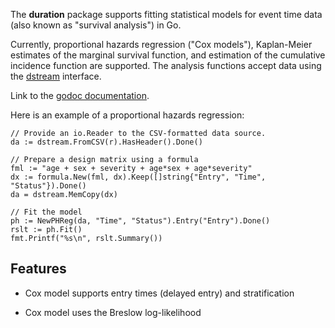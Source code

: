 The __duration__ package supports fitting statistical models for event
time data (also known as "survival analysis") in Go.

Currently, proportional hazards regression ("Cox models"), Kaplan-Meier estimates of the
marginal survival function, and estimation of the cumulative incidence
function are supported.  The analysis functions accept data using the
[dstream](http://github.com/kshedden/dstream) interface.

Link to the [godoc documentation](https://godoc.org/github.com/kshedden/duration).

Here is an example of a proportional hazards regression:

```
// Provide an io.Reader to the CSV-formatted data source.
da := dstream.FromCSV(r).HasHeader().Done()

// Prepare a design matrix using a formula
fml := "age + sex + severity + age*sex + age*severity"
dx := formula.New(fml, dx).Keep([]string{"Entry", "Time", "Status"}).Done()
da = dstream.MemCopy(dx)

// Fit the model
ph := NewPHReg(da, "Time", "Status").Entry("Entry").Done()
rslt := ph.Fit()
fmt.Printf("%s\n", rslt.Summary())
```

Features
--------

* Cox model supports entry times (delayed entry) and stratification

* Cox model uses the Breslow log-likelihood